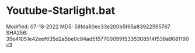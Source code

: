 # Youtube-Starlight.bat

Modified: 07-18-2022
MD5: 58fda80ec33e200b5f65a83922595767
SHA256: 35e41051e42eef635d2a5be0c84ad515770009915335308514f536a9081190c3
